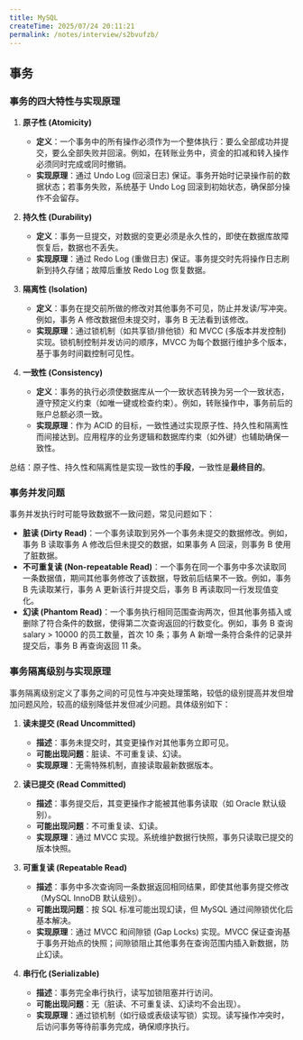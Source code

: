 ```yaml
---
title: MySQL
createTime: 2025/07/24 20:11:21
permalink: /notes/interview/s2bvufzb/
---
```

## 事务

### 事务的四大特性与实现原理
1. **原子性 (Atomicity)**    
	- **定义**：一个事务中的所有操作必须作为一个整体执行：要么全部成功并提交，要么全部失败并回滚。例如，在转账业务中，资金的扣减和转入操作必须同时完成或同时撤销。  
	- **实现原理**：通过 Undo Log (回滚日志) 保证。事务开始时记录操作前的数据状态；若事务失败，系统基于 Undo Log 回滚到初始状态，确保部分操作不会留存。

2. **持久性 (Durability)**    
	- **定义**：事务一旦提交，对数据的变更必须是永久性的，即使在数据库故障恢复后，数据也不丢失。  
	-  **实现原理**：通过 Redo Log (重做日志) 保证。事务提交时先将操作日志刷新到持久存储；故障后重放 Redo Log 恢复数据。

3. **隔离性 (Isolation)**    
	- **定义**：事务在提交前所做的修改对其他事务不可见，防止并发读/写冲突。例如，事务 A 修改数据但未提交时，事务 B 无法看到该修改。  
	- **实现原理**：通过锁机制（如共享锁/排他锁）和 MVCC (多版本并发控制) 实现。锁机制控制并发访问的顺序，MVCC 为每个数据行维护多个版本，基于事务时间戳控制可见性。

4. **一致性 (Consistency)**    
	- **定义**：事务的执行必须使数据库从一个一致状态转换为另一个一致状态，遵守预定义约束（如唯一键或检查约束）。例如，转账操作中，事务前后的账户总额必须一致。  
	- **实现原理**：作为 ACID 的目标，一致性通过实现原子性、持久性和隔离性而间接达到。应用程序的业务逻辑和数据库约束（如外键）也辅助确保一致性。  

总结：原子性、持久性和隔离性是实现一致性的**手段**，一致性是**最终目的**。

### 事务并发问题

事务并发执行时可能导致数据不一致问题，常见问题如下：

- **脏读 (Dirty Read)**：一个事务读取到另外一个事务未提交的数据修改。例如，事务 B 读取事务 A 修改后但未提交的数据，如果事务 A 回滚，则事务 B 使用了脏数据。
- **不可重复读 (Non-repeatable Read)**：一个事务在同一个事务中多次读取同一条数据值，期间其他事务修改了该数据，导致前后结果不一致。例如，事务 B 先读取某行，事务 A 更新该行并提交后，事务 B 再读取同一行发现值变化。
- **幻读 (Phantom Read)**：一个事务执行相同范围查询两次，但其他事务插入或删除了符合条件的数据，使得第二次查询返回的行数变化。例如，事务 B 查询 salary > 10000 的员工数量，首次 10 条；事务 A 新增一条符合条件的记录并提交后，事务 B 再查询返回 11 条。

### 事务隔离级别与实现原理

事务隔离级别定义了事务之间的可见性与冲突处理策略，较低的级别提高并发但增加问题风险，较高的级别降低并发但减少问题。具体级别如下：

1. **读未提交 (Read Uncommitted)**  
   - **描述**：事务未提交时，其变更操作对其他事务立即可见。  
   - **可能出现问题**：脏读、不可重复读、幻读。  
   - **实现原理**：无需特殊机制，直接读取最新数据版本。

2. **读已提交 (Read Committed)**  
   - **描述**：事务提交后，其变更操作才能被其他事务读取（如 Oracle 默认级别）。  
   - **可能出现问题**：不可重复读、幻读。  
   - **实现原理**：通过 MVCC 实现。系统维护数据行快照，事务只读取已提交的版本快照。

3. **可重复读 (Repeatable Read)**  
   - **描述**：事务中多次查询同一条数据返回相同结果，即使其他事务提交修改（MySQL InnoDB 默认级别）。  
   - **可能出现问题**：按 SQL 标准可能出现幻读，但 MySQL 通过间隙锁优化后基本解决。  
   - **实现原理**：通过 MVCC 和间隙锁 (Gap Locks) 实现。MVCC 保证查询基于事务开始点的快照；间隙锁阻止其他事务在查询范围内插入新数据，防止幻读。

4. **串行化 (Serializable)**  
   - **描述**：事务完全串行执行，读写加锁阻塞并行访问。  
   - **可能出现问题**：无（脏读、不可重复读、幻读均不会出现）。  
   - **实现原理**：通过锁机制（如行级或表级读写锁）实现。读写操作冲突时，后访问事务等待前事务完成，确保顺序执行。